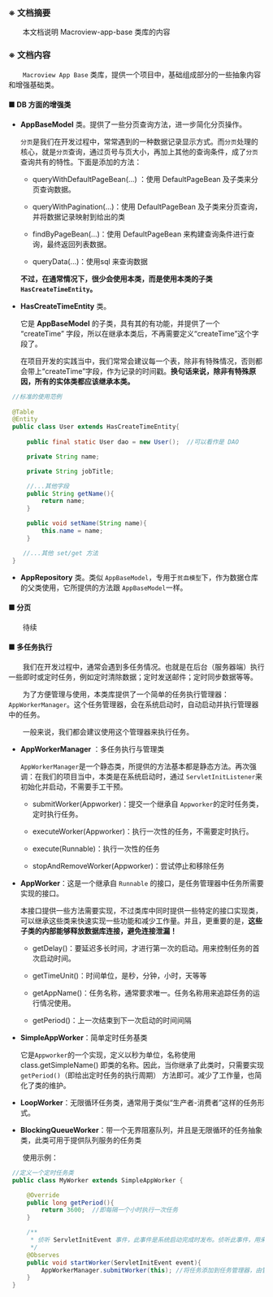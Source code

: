 
### ※ 文档摘要

　　本文档说明 Macroview-app-base 类库的内容

### ※ 文档内容

　　`Macroview App Base` 类库，提供一个项目中，基础组成部分的一些抽象内容和增强基础类。

#### ■ DB 方面的增强类

 + **AppBaseModel** 类。提供了一些分页查询方法，进一步简化分页操作。

    `分页`是我们在开发过程中，常常遇到的一种数据记录显示方式。而`分页`处理的核心，就是`分页`查询，通过页号与页大小，再加上其他的查询条件，成了`分页`查询共有的特性。下面是添加的方法：

    - queryWithDefaultPageBean(...) ：使用 DefaultPageBean 及子类来分页查询数据。

    - queryWithPagination(...)：使用 DefaultPageBean 及子类来分页查询，并将数据记录映射到给出的类

    - findByPageBean(...)：使用 DefaultPageBean 来构建查询条件进行查询，最终返回列表数据。

    - queryData(...)：使用sql 来查询数据

    **不过，在通常情况下，很少会使用本类，而是使用本类的子类 `HasCreateTimeEntity`。**

 + **HasCreateTimeEntity** 类。
 
     它是 **AppBaseModel** 的子类，具有其的有功能，并提供了一个 “createTime” 字段，所以在继承本类后，不再需要定义“createTime”这个字段了。

     在项目开发的实践当中，我们常常会建议每一个表，除非有特殊情况，否则都会带上“createTime”字段，作为记录的时间戳。**换句话来说，除非有特殊原因，所有的实体类都应该继承本类。**

```Java
 //标准的使用范例
 
 @Table
 @Entity
 public class User extends HasCreateTimeEntity{
 
     public final static User dao = new User();  //可以看作是 DAO 

     private String name;

     private String jobTitle;

     //...其他字段
     public String getName(){
         return name;
     }

     public void setName(String name){
         this.name = name;
     }

    //...其他 set/get 方法
 }
```

 + **AppRepository** 类。类似 `AppBaseModel`，专用于`贫血模型`下，作为数据仓库的父类使用，它所提供的方法跟 `AppBaseModel`一样。

#### ■ 分页

　　待续

#### ■ 多任务执行

　　我们在开发过程中，通常会遇到多任务情况。也就是在后台（服务器端）执行一些即时或定时任务，例如定时清除数据；定时发送邮件；定时同步数据等等。

　　为了方便管理与使用，本类库提供了一个简单的任务执行管理器：`AppWorkerManager`。这个任务管理器，会在系统启动时，自动启动并执行管理器中的任务。

　　一般来说，我们都会建议使用这个管理器来执行任务。

+ **AppWorkerManager** ：多任务执行与管理类

    `AppWorkerManager`是一个静态类，所提供的方法基本都是静态方法。再次强调：在我们的项目当中，本类是在系统启动时，通过 `ServletInitListener`来初始化并启动，不需要手工干预。

    - submitWorker(Appworker)：提交一个继承自 `Appworker`的定时任务类，定时执行任务。

    - executeWorker(Appworker)：执行一次性的任务，不需要定时执行。

    - execute(Runnable)：执行一次性的任务

    - stopAndRemoveWorker(Appworker)：尝试停止和移除任务

+ **AppWorker**：这是一个继承自 `Runnable` 的接口，是任务管理器中任务所需要实现的接口。

    本接口提供一些方法需要实现，不过类库中同时提供一些特定的接口实现类，可以继承这些类来快速实现一些功能和减少工作量。并且，更重要的是，**这些子类的内部能够释放数据库连接，避免连接泄漏！**

    - getDelay()：要延迟多长时间，才进行第一次的启动。用来控制任务的首次启动时间。

    - getTimeUnit()：时间单位，是秒，分钟，小时，天等等

    - getAppName()：任务名称，通常要求唯一。任务名称用来追踪任务的运行情况使用。

    - getPeriod()：上一次结束到下一次启动的时间间隔

+ **SimpleAppWorker**：简单定时任务基类

    它是`Appworker`的一个实现，定义以秒为单位，名称使用  class.getSimpleName() 即类的名称。因此，当你继承了此类时，只需要实现 `getPeriod()`（即给出定时任务的执行周期） 方法即可。减少了工作量，也简化了类的维护。

+ **LoopWorker**：无限循环任务类，通常用于类似“生产者-消费者”这样的任务形式。

+ **BlockingQueueWorker<T>**：带一个无界阻塞队列，并且是无限循环的任务抽象类，此类可用于提供队列服务的任务类

　　使用示例：

```Java
 //定义一个定时任务类
 public class MyWorker extends SimpleAppWorker {

     @Override
     public long getPeriod(){
         return 3600;  //即每隔一个小时执行一次任务
     }

     /**
      * 侦听 ServletInitEvent 事件，此事件是系统启动完成时发布。侦听此事件，用来将任务添加到管理器
      */
     @Observes
     public void startWorker(ServletInitEvent event){
         AppWorkerManager.submitWorker(this); //将任务添加到任务管理器，由管理器启动并执行任务
     }
 }
```